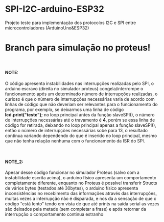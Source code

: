 # SPI-I2C-arduino-ESP32
Projeto teste para implementação dos protocolos I2C e SPI entre microcontroladores (ArduinoUno&amp;ESP32)

<h1> Branch para simulação no proteus! </h1>

<br>
<h4>NOTE:</h4>
<p>
O código apresenta instabilidades nas interrupções realizadas pelo SPI, o arduino escravo (direita no simulador proteus) congela/interrompe o funcionamento após um determinado
número de interrupções realizadas, o curioso é que o número de interrupções necessárias varia de acordo com linhas de código que não deveriam ser relevantes para o funcionamento
do programa, por exemplo, se deixarmos uma linha de código <b>lcd.print("teste");</b> no loop principal antes da função slaveSPI(), o número de interrupções necessárias até
o travamento é <b>4</b>, porém se essa linha de código for retirada, deixando no loop principal apenas a função slaveSPI(), então o número de interrupções necessárias sobe para
13, o resultado continua variando dependendo do que é inserido no loop principal, mesmo que não tenha relação nenhuma com o funcionamento da ISR do SPI.
<p/>
<br>
<h4>NOTE_2:</h4>
<p>
Apesar desse código funcionar no simulador Proteus (salvo com a instabilidade escrita acima), o arduino físico apresenta um comportamento completamente diferente, enquanto
no Proteus é possível transferir Structs de vários bytes (testados até 30bytes), o arduino físico apresenta inconsistências no recebimento das informações através das interrupções,
muitas vezes a interrupção não é disparada, e nos da a sensação de que o código "está lento" tendo em vista de que até prints na saída serial as vezes são deixados pela metade
(sem completar a frase) e após retornar da interrupção o comportamento continua estranho
<p/>
